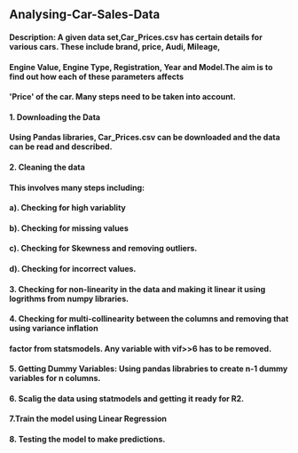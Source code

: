 ## Analysing-Car-Sales-Data
#### Description: A given data set,Car_Prices.csv has certain details for various cars. These include brand, price, Audi, Mileage,
####             Engine Value, Engine Type, Registration, Year and Model.The aim is to find out how each of these parameters affects 
####             'Price' of the car. Many steps need to be taken into account. 
####                  1. Downloading the Data
####                     Using Pandas libraries, Car_Prices.csv can be downloaded and the data can be read and described.
####                  2. Cleaning the data
####                     This involves many steps including:
####                         a). Checking for high variablity
####                         b). Checking for missing values
####                        c). Checking for Skewness and removing outliers.
####                         d). Checking for incorrect values.
####                  3. Checking for non-linearity in the data and making it linear it using logrithms from numpy libraries.
####                  4. Checking for multi-collinearity between the columns and removing that using variance inflation
####                    factor from statsmodels. Any variable with vif>>6 has to be removed.
####                  5. Getting Dummy Variables: Using pandas librabries to create n-1 dummy variables for n columns.
####                  6. Scalig the data using statmodels and getting it ready for R2.
####                  7.Train the model using Linear Regression
####                  8. Testing the model to make predictions.
